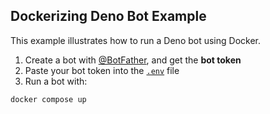 ## Dockerizing Deno Bot Example

This example illustrates how to run a Deno bot using Docker.

1. Create a bot with [@BotFather](https://t.me/BotFather), and get the **bot
   token**
2. Paste your bot token into the [`.env`](./.env) file
3. Run a bot with:

```shell
docker compose up
```
